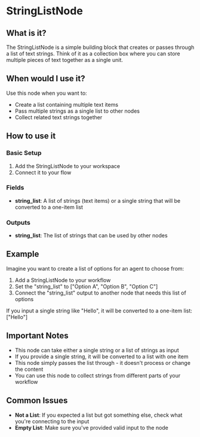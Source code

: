 # StringListNode

## What is it?
The StringListNode is a simple building block that creates or passes through a list of text strings. Think of it as a collection box where you can store multiple pieces of text together as a single unit.

## When would I use it?
Use this node when you want to:
- Create a list containing multiple text items
- Pass multiple strings as a single list to other nodes
- Collect related text strings together

## How to use it

### Basic Setup
1. Add the StringListNode to your workspace
2. Connect it to your flow

### Fields
- **string_list**: A list of strings (text items) or a single string that will be converted to a one-item list

### Outputs
- **string_list**: The list of strings that can be used by other nodes

## Example
Imagine you want to create a list of options for an agent to choose from:

1. Add a StringListNode to your workflow
2. Set the "string_list" to ["Option A", "Option B", "Option C"]
3. Connect the "string_list" output to another node that needs this list of options

If you input a single string like "Hello", it will be converted to a one-item list: ["Hello"]

## Important Notes
- This node can take either a single string or a list of strings as input
- If you provide a single string, it will be converted to a list with one item
- This node simply passes the list through - it doesn't process or change the content
- You can use this node to collect strings from different parts of your workflow

## Common Issues
- **Not a List**: If you expected a list but got something else, check what you're connecting to the input
- **Empty List**: Make sure you've provided valid input to the node